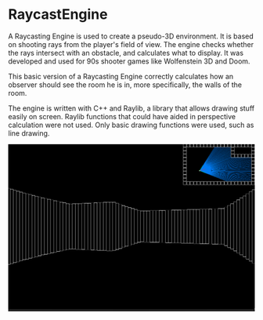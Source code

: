 # RaycastEngine

A Raycasting Engine is used to create a pseudo-3D environment. It is based on shooting rays from the player's field of view. 
The engine checks whether the rays intersect with an obstacle, and calculates what to display. It was developed and used for 90s shooter games like Wolfenstein 3D and Doom.

This basic version of a Raycasting Engine correctly calculates how an observer should see the room he is in, more specifically, the walls of the room. 

The engine is written with C++ and Raylib, a library that allows drawing stuff easily on screen. Raylib functions that could have aided in perspective calculation were not used. Only
basic drawing functions were used, such as line drawing. 




 

![A screenshot of the engine](screenshot.png)

